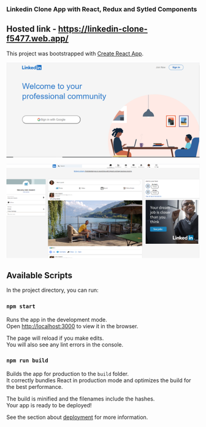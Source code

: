 ### Linkedin Clone App with React, Redux and Sytled Components

## Hosted link - https://linkedin-clone-f5477.web.app/ 

This project was bootstrapped with [Create React App](https://github.com/facebook/create-react-app).

![alt text](https://github.com/indgoddess/linkedin-clone/blob/master/linkedin01.PNG?raw=true)

![alt text](https://github.com/indgoddess/linkedin-clone/blob/master/linkedin02.PNG?raw=true)

## Available Scripts

In the project directory, you can run:

### `npm start`

Runs the app in the development mode.\
Open [http://localhost:3000](http://localhost:3000) to view it in the browser.

The page will reload if you make edits.\
You will also see any lint errors in the console.



### `npm run build`

Builds the app for production to the `build` folder.\
It correctly bundles React in production mode and optimizes the build for the best performance.

The build is minified and the filenames include the hashes.\
Your app is ready to be deployed!

See the section about [deployment](https://facebook.github.io/create-react-app/docs/deployment) for more information.


